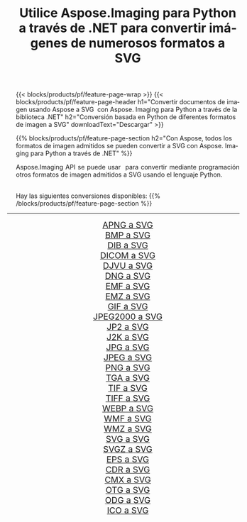 ﻿---
title: Utilice Aspose.Imaging para Python a través de .NET para convertir imágenes de numerosos formatos a SVG 
weight: 3920
url: /es/python-net/conversion/to/svg/ 
lang: es
langdirlevel: 2
locales: zh-hans,ja,it,ru,de,es,fr,nl,id,lt,pl,pt,vi,tr,ko,zh-hant,ar,hi,th,sv,cs,uk,he
description: Puede usar Aspose.Imaging para Python a través de la biblioteca .NET para convertir una variedad de formatos a SVG
---

{{< blocks/products/pf/feature-page-wrap >}}
{{< blocks/products/pf/feature-page-header h1="Convertir documentos de imagen usando Aspose a SVG  con Aspose. Imaging para Python a través de la biblioteca .NET" h2="Conversión basada en Python de diferentes formatos de imagen a SVG" downloadText="Descargar" >}}


{{% blocks/products/pf/feature-page-section  h2="Con Aspose, todos los formatos de imagen admitidos se pueden convertir a SVG con Aspose. Imaging para Python a través de .NET" %}}
<p align=justify>Aspose.Imaging API se puede usar  para convertir mediante programación otros formatos de imagen admitidos a SVG usando el lenguaje Python.</p>
<br/>
Hay las siguientes conversiones disponibles:
{{% /blocks/products/pf/feature-page-section %}}
<div class="container-fluid productfamilypage bg-gray">
    <div class="convertypes bg-gray agp-content section">
        <div class="container">
		<hr style="margin-left:-20px;"/>
		<div class="row other-converters" style="gap: 10px;font-size: 19px;text-align:center;">
		    <div class='col-md-2 other-converter remove-lp remove-rp'><a href="/imaging/es/python-net/conversion/apng-to-svg/" style="padding:15px;">APNG a SVG</a></div>
<div class='col-md-2 other-converter remove-lp remove-rp'><a href="/imaging/es/python-net/conversion/bmp-to-svg/" style="padding:15px;">BMP a SVG</a></div>
<div class='col-md-2 other-converter remove-lp remove-rp'><a href="/imaging/es/python-net/conversion/dib-to-svg/" style="padding:15px;">DIB a SVG</a></div>
<div class='col-md-2 other-converter remove-lp remove-rp'><a href="/imaging/es/python-net/conversion/dicom-to-svg/" style="padding:15px;">DICOM a SVG</a></div>
<div class='col-md-2 other-converter remove-lp remove-rp'><a href="/imaging/es/python-net/conversion/djvu-to-svg/" style="padding:15px;">DJVU a SVG</a></div>
<div class='col-md-2 other-converter remove-lp remove-rp'><a href="/imaging/es/python-net/conversion/dng-to-svg/" style="padding:15px;">DNG a SVG</a></div>
<div class='col-md-2 other-converter remove-lp remove-rp'><a href="/imaging/es/python-net/conversion/emf-to-svg/" style="padding:15px;">EMF a SVG</a></div>
<div class='col-md-2 other-converter remove-lp remove-rp'><a href="/imaging/es/python-net/conversion/emz-to-svg/" style="padding:15px;">EMZ a SVG</a></div>
<div class='col-md-2 other-converter remove-lp remove-rp'><a href="/imaging/es/python-net/conversion/gif-to-svg/" style="padding:15px;">GIF a SVG</a></div>
<div class='col-md-2 other-converter remove-lp remove-rp'><a href="/imaging/es/python-net/conversion/jpeg2000-to-svg/" style="padding:15px;">JPEG2000 a SVG</a></div>
<div class='col-md-2 other-converter remove-lp remove-rp'><a href="/imaging/es/python-net/conversion/jp2-to-svg/" style="padding:15px;">JP2 a SVG</a></div>
<div class='col-md-2 other-converter remove-lp remove-rp'><a href="/imaging/es/python-net/conversion/j2k-to-svg/" style="padding:15px;">J2K a SVG</a></div>
<div class='col-md-2 other-converter remove-lp remove-rp'><a href="/imaging/es/python-net/conversion/jpg-to-svg/" style="padding:15px;">JPG a SVG</a></div>
<div class='col-md-2 other-converter remove-lp remove-rp'><a href="/imaging/es/python-net/conversion/jpeg-to-svg/" style="padding:15px;">JPEG a SVG</a></div>
<div class='col-md-2 other-converter remove-lp remove-rp'><a href="/imaging/es/python-net/conversion/png-to-svg/" style="padding:15px;">PNG a SVG</a></div>
<div class='col-md-2 other-converter remove-lp remove-rp'><a href="/imaging/es/python-net/conversion/tga-to-svg/" style="padding:15px;">TGA a SVG</a></div>
<div class='col-md-2 other-converter remove-lp remove-rp'><a href="/imaging/es/python-net/conversion/tif-to-svg/" style="padding:15px;">TIF a SVG</a></div>
<div class='col-md-2 other-converter remove-lp remove-rp'><a href="/imaging/es/python-net/conversion/tiff-to-svg/" style="padding:15px;">TIFF a SVG</a></div>
<div class='col-md-2 other-converter remove-lp remove-rp'><a href="/imaging/es/python-net/conversion/webp-to-svg/" style="padding:15px;">WEBP a SVG</a></div>
<div class='col-md-2 other-converter remove-lp remove-rp'><a href="/imaging/es/python-net/conversion/wmf-to-svg/" style="padding:15px;">WMF a SVG</a></div>
<div class='col-md-2 other-converter remove-lp remove-rp'><a href="/imaging/es/python-net/conversion/wmz-to-svg/" style="padding:15px;">WMZ a SVG</a></div>
<div class='col-md-2 other-converter remove-lp remove-rp'><a href="/imaging/es/python-net/conversion/svg-to-svg/" style="padding:15px;">SVG a SVG</a></div>
<div class='col-md-2 other-converter remove-lp remove-rp'><a href="/imaging/es/python-net/conversion/svgz-to-svg/" style="padding:15px;">SVGZ a SVG</a></div>
<div class='col-md-2 other-converter remove-lp remove-rp'><a href="/imaging/es/python-net/conversion/eps-to-svg/" style="padding:15px;">EPS a SVG</a></div>
<div class='col-md-2 other-converter remove-lp remove-rp'><a href="/imaging/es/python-net/conversion/cdr-to-svg/" style="padding:15px;">CDR a SVG</a></div>
<div class='col-md-2 other-converter remove-lp remove-rp'><a href="/imaging/es/python-net/conversion/cmx-to-svg/" style="padding:15px;">CMX a SVG</a></div>
<div class='col-md-2 other-converter remove-lp remove-rp'><a href="/imaging/es/python-net/conversion/otg-to-svg/" style="padding:15px;">OTG a SVG</a></div>
<div class='col-md-2 other-converter remove-lp remove-rp'><a href="/imaging/es/python-net/conversion/odg-to-svg/" style="padding:15px;">ODG a SVG</a></div>
<div class='col-md-2 other-converter remove-lp remove-rp'><a href="/imaging/es/python-net/conversion/ico-to-svg/" style="padding:15px;">ICO a SVG</a></div>
                </div>
        </div>
    </div>
</div>
<br/>


